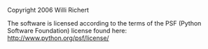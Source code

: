 Copyright 2006 Willi Richert

The software is licensed according to the terms of the PSF (Python Software Foundation) license found here: http://www.python.org/psf/license/